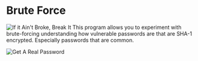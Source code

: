 # Brute Force
![If it Ain't Broke, Break It](https://encrypted-tbn0.gstatic.com/images?q=tbn:ANd9GcTIvG6gLpbjz5Yf1PXgcgRyddhG3SWkaIcX1YxEQt-jFuEUF_a9)
This program allows you to experiment with brute-forcing understanding how vulnerable passwords are that are SHA-1 encrypted. Especially passwords that are common.

![Get A Real Password](https://previews.123rf.com/images/ronstik/ronstik1712/ronstik171200044/92163557-sticky-note-with-weak-easy-password-on-laptop-keyboard.jpg)
